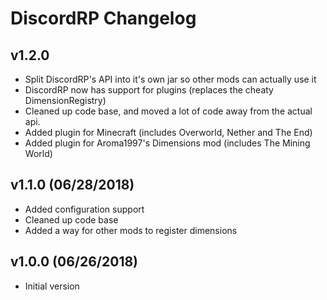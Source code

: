 # DiscordRP Changelog

## v1.2.0
 - Split DiscordRP's API into it's own jar so other mods can actually use it
 - DiscordRP now has support for plugins (replaces the cheaty DimensionRegistry)
 - Cleaned up code base, and moved a lot of code away from the actual api.
 - Added plugin for Minecraft (includes Overworld, Nether and The End)
 - Added plugin for Aroma1997's Dimensions mod (includes The Mining World)

## v1.1.0 (06/28/2018)
 - Added configuration support
 - Cleaned up code base
 - Added a way for other mods to register dimensions

## v1.0.0 (06/26/2018)
 - Initial version